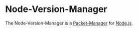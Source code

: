 # Node-Version-Manager

The Node-Version-Manager is a [Packet-Manager](2000242.md) for [Node.js](2000254.md).
